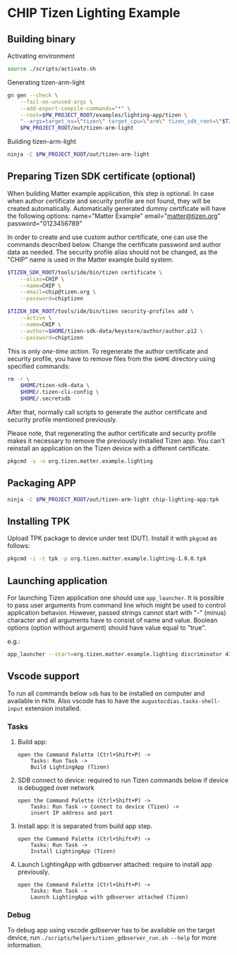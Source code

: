 # CHIP Tizen Lighting Example

## Building binary

Activating environment

```sh
source ./scripts/activate.sh
```

Generating tizen-arm-light

```sh
gn gen --check \
    --fail-on-unused-args \
    --add-export-compile-commands="*" \
    --root=$PW_PROJECT_ROOT/examples/lighting-app/tizen \
    "--args=target_os=\"tizen\" target_cpu=\"arm\" tizen_sdk_root=\"$TIZEN_SDK_ROOT\" tizen_sdk_sysroot=\"$TIZEN_SDK_SYSROOT\"" \
    $PW_PROJECT_ROOT/out/tizen-arm-light
```

Building tizen-arm-light

```sh
ninja -C $PW_PROJECT_ROOT/out/tizen-arm-light
```

## Preparing Tizen SDK certificate (optional)

When building Matter example application, this step is optional. In case when
author certificate and security profile are not found, they will be created
automatically. Automatically generated dummy certificate will have the following
options: name="Matter Example" email="matter@tizen.org" password="0123456789"

In order to create and use custom author certificate, one can use the commands
described below. Change the certificate password and author data as needed. The
security profile alias should not be changed, as the "CHIP" name is used in the
Matter example build system.

```sh
$TIZEN_SDK_ROOT/tools/ide/bin/tizen certificate \
    --alias=CHIP \
    --name=CHIP \
    --email=chip@tizen.org \
    --password=chiptizen

$TIZEN_SDK_ROOT/tools/ide/bin/tizen security-profiles add \
    --active \
    --name=CHIP \
    --author=$HOME/tizen-sdk-data/keystore/author/author.p12 \
    --password=chiptizen
```

This is only _one-time action_. To regenerate the author certificate and
security profile, you have to remove files from the `$HOME` directory using
specified commands:

```sh
rm -r \
    $HOME/tizen-sdk-data \
    $HOME/.tizen-cli-config \
    $HOME/.secretsdb
```

After that, normally call scripts to generate the author certificate and
security profile mentioned previously.

Please note, that regenerating the author certificate and security profile makes
it necessary to remove the previously installed Tizen app. You can't reinstall
an application on the Tizen device with a different certificate.

```sh
pkgcmd -u -n org.tizen.matter.example.lighting
```

## Packaging APP

```sh
ninja -C $PW_PROJECT_ROOT/out/tizen-arm-light chip-lighting-app:tpk
```

## Installing TPK

Upload TPK package to device under test (DUT). Install it with `pkgcmd` as
follows:

```sh
pkgcmd -i -t tpk -p org.tizen.matter.example.lighting-1.0.0.tpk
```

## Launching application

For launching Tizen application one should use `app_launcher`. It is possible to
pass user arguments from command line which might be used to control application
behavior. However, passed strings cannot start with "-" (minus) character and
all arguments have to consist of name and value. Boolean options (option without
argument) should have value equal to "true".

e.g.:

```sh
app_launcher --start=org.tizen.matter.example.lighting discriminator 43 wifi true
```

## Vscode support

To run all commands below `sdb` has to be installed on computer and available in
`PATH`. Also vscode has to have the `augustocdias.tasks-shell-input` extension
installed.

### Tasks

1. Build app:

    ```text
    open the Command Palette (Ctrl+Shift+P) ->
        Tasks: Run Task ->
        Build LightingApp (Tizen)
    ```

2. SDB connect to device: required to run Tizen commands below if device is
   debugged over network

    ```text
    open the Command Palette (Ctrl+Shift+P) ->
        Tasks: Run Task -> Connect to device (Tizen) ->
        insert IP address and port
    ```

3. Install app: it is separated from build app step.

    ```text
    open the Command Palette (Ctrl+Shift+P) ->
        Tasks: Run Task ->
        Install LightingApp (Tizen)
    ```

4. Launch LightingApp with gdbserver attached: require to install app
   previously.

    ```text
    open the Command Palette (Ctrl+Shift+P) ->
        Tasks: Run Task ->
        Launch LightingApp with gdbserver attached (Tizen)
    ```

### Debug

To debug app using vscode gdbserver has to be available on the target device,
run `./scripts/helpers/tizen_gdbserver_run.sh --help` for more information.
